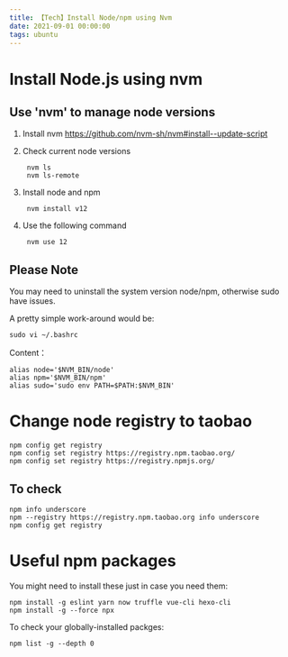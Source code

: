 ```yaml
---
title: 【Tech】Install Node/npm using Nvm
date: 2021-09-01 00:00:00
tags: ubuntu
---
```


# Install Node.js using nvm

## Use 'nvm' to manage node versions

1. Install nvm
    https://github.com/nvm-sh/nvm#install--update-script
    
2. Check current node versions

        nvm ls
        nvm ls-remote

3. Install node and npm

        nvm install v12

4. Use the following command

        nvm use 12

## Please Note

You may need to uninstall the system version node/npm, otherwise sudo have issues.

A pretty simple work-around would be:

    sudo vi ~/.bashrc

Content：

    alias node='$NVM_BIN/node'
    alias npm='$NVM_BIN/npm'
    alias sudo='sudo env PATH=$PATH:$NVM_BIN'

# Change node registry to taobao

    npm config get registry
    npm config set registry https://registry.npm.taobao.org/
    npm config set registry https://registry.npmjs.org/

## To check

    npm info underscore
    npm --registry https://registry.npm.taobao.org info underscore
    npm config get registry

# Useful npm packages

You might need to install these just in case you need them:

    npm install -g eslint yarn now truffle vue-cli hexo-cli
    npm install -g --force npx

To check your globally-installed packges:

    npm list -g --depth 0

